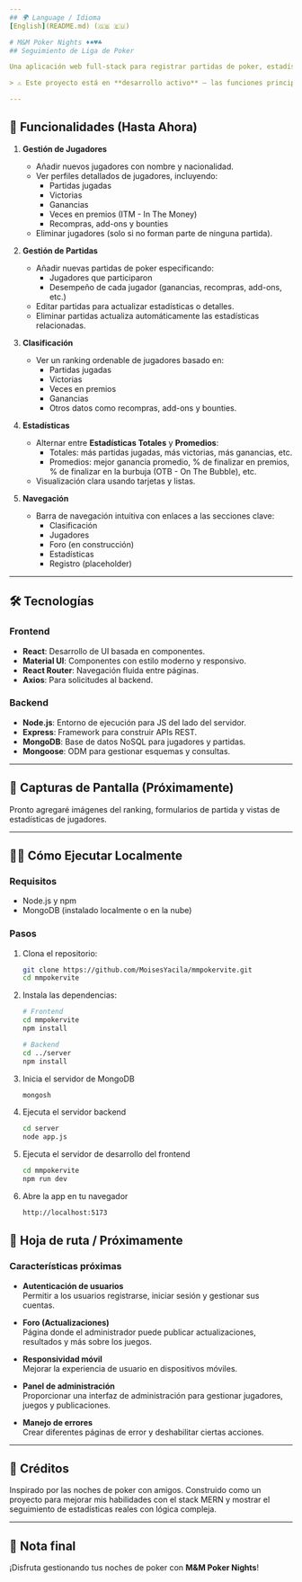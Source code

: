 ```yaml
---
## 🌍 Language / Idioma
[English](README.md) (🇬🇧 🇪🇺)

# M&M Poker Nights ♦️♠️♥️♣️
## Seguimiento de Liga de Poker

Una aplicación web full-stack para registrar partidas de poker, estadísticas de jugadores y clasificaciones para noches de poker entre amigos o ligas locales. Construida con el stack MERN (MongoDB, Express, React, Node.js), esta app calcula automáticamente estadísticas individuales y globales después de cada partida.

> ⚠️ Este proyecto está en **desarrollo activo** — las funciones principales ya están listas, pero aún está en fase de desarrollo.

---
```


## 🚀 Funcionalidades (Hasta Ahora)

1. **Gestión de Jugadores**
   - Añadir nuevos jugadores con nombre y nacionalidad.
   - Ver perfiles detallados de jugadores, incluyendo:
     - Partidas jugadas
     - Victorias
     - Ganancias
     - Veces en premios (ITM - In The Money)
     - Recompras, add-ons y bounties
   - Eliminar jugadores (solo si no forman parte de ninguna partida).

2. **Gestión de Partidas**
   - Añadir nuevas partidas de poker especificando:
     - Jugadores que participaron
     - Desempeño de cada jugador (ganancias, recompras, add-ons, etc.)
   - Editar partidas para actualizar estadísticas o detalles.
   - Eliminar partidas actualiza automáticamente las estadísticas relacionadas.

3. **Clasificación**
   - Ver un ranking ordenable de jugadores basado en:
     - Partidas jugadas
     - Victorias
     - Veces en premios
     - Ganancias
     - Otros datos como recompras, add-ons y bounties.

4. **Estadísticas**
   - Alternar entre **Estadísticas Totales** y **Promedios**:
     - Totales: más partidas jugadas, más victorias, más ganancias, etc.
     - Promedios: mejor ganancia promedio, % de finalizar en premios, % de finalizar en la burbuja (OTB - On The Bubble), etc.
   - Visualización clara usando tarjetas y listas.

5. **Navegación**
   - Barra de navegación intuitiva con enlaces a las secciones clave:
     - Clasificación
     - Jugadores
     - Foro (en construcción)
     - Estadísticas
     - Registro (placeholder)

---

## 🛠️ Tecnologías

### **Frontend**
- **React**: Desarrollo de UI basada en componentes.
- **Material UI**: Componentes con estilo moderno y responsivo.
- **React Router**: Navegación fluida entre páginas.
- **Axios**: Para solicitudes al backend.

### **Backend**
- **Node.js**: Entorno de ejecución para JS del lado del servidor.
- **Express**: Framework para construir APIs REST.
- **MongoDB**: Base de datos NoSQL para jugadores y partidas.
- **Mongoose**: ODM para gestionar esquemas y consultas.

---

## 📸 Capturas de Pantalla (Próximamente)

Pronto agregaré imágenes del ranking, formularios de partida y vistas de estadísticas de jugadores.

---

## 🧑‍💻 Cómo Ejecutar Localmente

### Requisitos
- Node.js y npm
- MongoDB (instalado localmente o en la nube)

### Pasos

1. Clona el repositorio:
   ```bash
   git clone https://github.com/MoisesYacila/mmpokervite.git
   cd mmpokervite
2. Instala las dependencias:
   ```bash
   # Frontend
   cd mmpokervite
   npm install

   # Backend
   cd ../server
   npm install
3. Inicia el servidor de MongoDB
     ```bash
     mongosh

4. Ejecuta el servidor backend
     ```bash
     cd server
     node app.js

5. Ejecuta el servidor de desarrollo del frontend
     ```bash
     cd mmpokervite
     npm run dev

6. Abre la app en tu navegador
      ```bash    
      http://localhost:5173

## 📅 Hoja de ruta / Próximamente

### Características próximas

- **Autenticación de usuarios**  
  Permitir a los usuarios registrarse, iniciar sesión y gestionar sus cuentas.

- **Foro (Actualizaciones)**  
  Página donde el administrador puede publicar actualizaciones, resultados y más sobre los juegos.

- **Responsividad móvil**  
  Mejorar la experiencia de usuario en dispositivos móviles.

- **Panel de administración**  
  Proporcionar una interfaz de administración para gestionar jugadores, juegos y publicaciones.

- **Manejo de errores**  
  Crear diferentes páginas de error y deshabilitar ciertas acciones.

---

## 🌟 Créditos

Inspirado por las noches de poker con amigos. Construido como un proyecto para mejorar mis habilidades con el stack MERN y mostrar el seguimiento de estadísticas reales con lógica compleja.

---

## 🎉 Nota final

¡Disfruta gestionando tus noches de poker con **M&M Poker Nights**!

